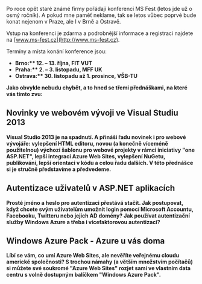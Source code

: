 <!-- dcterms:identifier = aspnetcz#5407 -->
<!-- dcterms:title = Pozvánka na MS Fest 2013 -->
<!-- dcterms:abstract = Po roce vás opět zvu na MS Fest - a tentokrát nejenom do Prahy, ale i do Brna a Ostravy. -->
<!-- np9:categoryId = 6 -->
<!-- x4w:category = Akce a události -->
<!-- np9:authorId = 1 -->
<!-- np9:authorEmail = michal.valasek@altairis.cz -->
<!-- dcterms:creator = Michal Altair Valášek -->
<!-- dcterms:created = 2013-10-07T20:56:19.773+02:00 -->
<!-- dcterms:dateAccepted = 2013-10-07T20:56:20+02:00 -->
<!-- x4w:pictureWidth = 150 -->
<!-- x4w:pictureHeight = 150 -->
<!-- x4w:pictureUrl = /perex-pictures/20131007-pozvanka-na-ms-fest-2013.png -->

Po roce opět staré známé firmy pořádají konferenci MS Fest (letos jde už o osmý ročník). A pokud mne paměť neklame, tak se letos vůbec poprvé bude konat nejenom v Praze, ale I v Brně a Ostravě. 

Vstup na konferenci je zdarma a podrobnější informace a registraci najdete na [www.ms-fest.cz](http://www.ms-fest.cz).

Termíny a místa konání konference jsou:

*   <strong abp="335">Brno:** 12. – 13. října, FIT VUT 
*   <strong abp="337">Praha:** 2. – 3. listopadu, MFF UK 
*   <strong abp="339">Ostrava:** 30. listopadu až 1. prosince, VŠB-TU 

Jako obvykle nebudu chybět, a to hned se třemi přednáškami, na které vás tímto zvu:

## Novinky ve webovém vývoji ve Visual Studiu 2013

Visual Studio 2013 je na spadnutí. A přináší řadu novinek i pro webové vývojáře: vylepšení HTML editoru, novou (a konečně víceméně použitelnou) výchozí šablonu pro webové projekty v rámci iniciativy "one ASP.NET", lepší integraci Azure Web Sites, vylepšení NuGetu, publikování, lepší orientaci v kódu a celou řadu dalších. V této přednášce si je stručně představíme a předvedeme.

## Autentizace uživatelů v ASP.NET aplikacích

Prosté jméno a heslo pro autentizaci přestává stačit. Jak postupovat, když chcete svým uživatelům umožnit login pomocí Microsoft Accountu, Facebooku, Twitteru nebo jejich AD domény? Jak používat autentizační služby Windows Azure a třeba i vícefaktorovou autentizaci? 

## Windows Azure Pack - Azure u vás doma

Líbí se vám, co umí Azure Web Sites, ale nevěříte veřejnému cloudu americké společnosti? S trochou námahy (a větším množstvím počítačů) si můžete své soukromé "Azure Web Sites" rozjet sami ve vlastním data centru s volně dostupným balíčkem "Windows Azure Pack".
</strong></strong></strong>